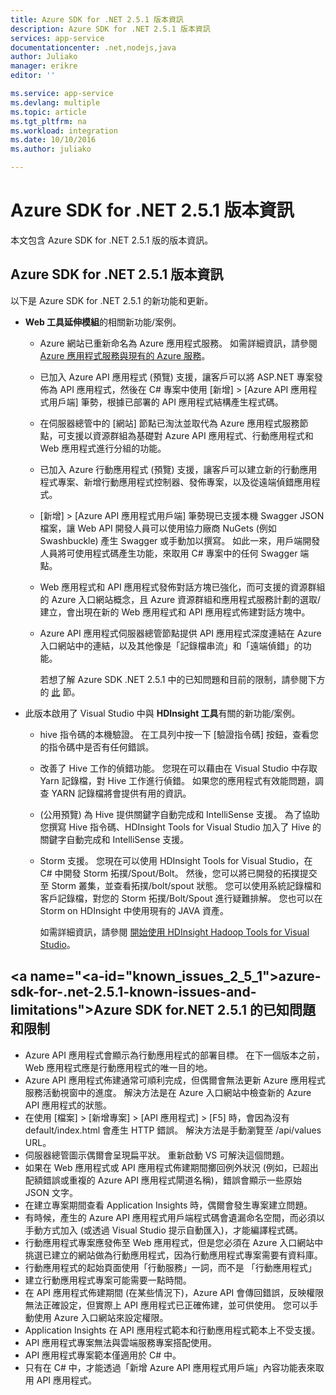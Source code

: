 ```yaml
---
title: Azure SDK for .NET 2.5.1 版本資訊
description: Azure SDK for .NET 2.5.1 版本資訊
services: app-service
documentationcenter: .net,nodejs,java
author: Juliako
manager: erikre
editor: ''

ms.service: app-service
ms.devlang: multiple
ms.topic: article
ms.tgt_pltfrm: na
ms.workload: integration
ms.date: 10/10/2016
ms.author: juliako

---
```

# <a name="azure-sdk-for-.net-2.5.1-release-notes"></a>Azure SDK for .NET 2.5.1 版本資訊
本文包含 Azure SDK for .NET 2.5.1 版的版本資訊。 

## <a name="azure-sdk-for-.net-2.5.1-release-notes"></a>Azure SDK for .NET 2.5.1 版本資訊
以下是 Azure SDK for .NET 2.5.1 的新功能和更新。

* **Web 工具延伸模組**的相關新功能/案例。 
  
  * Azure 網站已重新命名為 Azure 應用程式服務。 如需詳細資訊，請參閱 [Azure 應用程式服務與現有的 Azure 服務](../app-service-web/app-service-changes-existing-services.md)。
  * 已加入 Azure API 應用程式 (預覽) 支援，讓客戶可以將 ASP.NET 專案發佈為 API 應用程式，然後在 C# 專案中使用 [新增] > [Azure API 應用程式用戶端] 筆勢，根據已部署的 API 應用程式結構產生程式碼。 
  * 在伺服器總管中的 [網站] 節點已淘汰並取代為 Azure 應用程式服務節點，可支援以資源群組為基礎對 Azure API 應用程式、行動應用程式和 Web 應用程式進行分組的功能。
  * 已加入 Azure 行動應用程式 (預覽) 支援，讓客戶可以建立新的行動應用程式專案、新增行動應用程式控制器、發佈專案，以及從遠端偵錯應用程式。
  * [新增] > [Azure API 應用程式用戶端] 筆勢現已支援本機 Swagger JSON 檔案，讓 Web API 開發人員可以使用協力廠商 NuGets (例如 Swashbuckle) 產生 Swagger 或手動加以撰寫。 如此一來，用戶端開發人員將可使用程式碼產生功能，來取用 C# 專案中的任何 Swagger 端點。 
  * Web 應用程式和 API 應用程式發佈對話方塊已強化，而可支援的資源群組的 Azure 入口網站概念，且 Azure 資源群組和應用程式服務計劃的選取/建立，會出現在新的 Web 應用程式和 API 應用程式佈建對話方塊中。 
  * Azure API 應用程式伺服器總管節點提供 API 應用程式深度連結在 Azure 入口網站中的連結，以及其他像是「記錄檔串流」和「遠端偵錯」的功能。
    
    若想了解 Azure SDK .NET 2.5.1 中的已知問題和目前的限制，請參閱下方的 [此](app-service-release-notes.md#known_issues_2_5_1) 節。
* 此版本啟用了 Visual Studio 中與 **HDInsight 工具**有關的新功能/案例。 
  
  * hive 指令碼的本機驗證。 在工具列中按一下 [驗證指令碼] 按鈕，查看您的指令碼中是否有任何錯誤。 
  * 改善了 Hive 工作的偵錯功能。 您現在可以藉由在 Visual Studio 中存取 Yarn 記錄檔，對 Hive 工作進行偵錯。 如果您的應用程式有效能問題，調查 YARN 記錄檔將會提供有用的資訊。
  * (公用預覽) 為 Hive 提供關鍵字自動完成和 IntelliSense 支援。 為了協助您撰寫 Hive 指令碼、HDInsight Tools for Visual Studio 加入了 Hive 的關鍵字自動完成和 IntelliSense 支援。
  * Storm 支援。 您現在可以使用 HDInsight Tools for Visual Studio，在 C# 中開發 Storm 拓撲/Spout/Bolt。 然後，您可以將已開發的拓撲提交至 Storm 叢集，並查看拓撲/bolt/spout 狀態。 您可以使用系統記錄檔和客戶記錄檔，對您的 Storm 拓撲/Bolt/Spout 進行疑難排解。 您也可以在 Storm on HDInsight 中使用現有的 JAVA 資產。
    
    如需詳細資訊，請參閱 [開始使用 HDInsight Hadoop Tools for Visual Studio](../hdinsight/hdinsight-hadoop-visual-studio-tools-get-started.md)。

## <a name="<a-id="known_issues_2_5_1"></a>azure-sdk-for-.net-2.5.1-known-issues-and-limitations"></a><a id="known_issues_2_5_1"></a>Azure SDK for.NET 2.5.1 的已知問題和限制
* Azure API 應用程式會顯示為行動應用程式的部署目標。 在下一個版本之前，Web 應用程式應是行動應用程式的唯一目的地。 
* Azure API 應用程式佈建通常可順利完成，但偶爾會無法更新 Azure 應用程式服務活動視窗中的進度。 解決方法是在 Azure 入口網站中檢查新的 Azure API 應用程式的狀態。 
* 在使用 [檔案] > [新增專案] > [API 應用程式] > [F5] 時，會因為沒有 default/index.html 會產生 HTTP 錯誤。 解決方法是手動瀏覽至 /api/values URL。 
* 伺服器總管圖示偶爾會呈現扁平狀。 重新啟動 VS 可解決這個問題。 
* 如果在 Web 應用程式或 API 應用程式佈建期間擲回例外狀況 (例如，已超出配額錯誤或重複的 Azure API 應用程式閘道名稱)，錯誤會顯示一些原始 JSON 文字。 
* 在建立專案期間查看 Application Insights 時，偶爾會發生專案建立問題。
* 有時候，產生的 Azure API 應用程式用戶端程式碼會遺漏命名空間，而必須以手動方式加入 (或透過 Visual Studio 提示自動匯入)，才能編譯程式碼。 
* 行動應用程式專案應發佈至 Web 應用程式，但是您必須在 Azure 入口網站中挑選已建立的網站做為行動應用程式，因為行動應用程式專案需要有資料庫。 
* 行動應用程式的起始頁面使用「行動服務」一詞，而不是 「行動應用程式」 
* 建立行動應用程式專案可能需要一點時間。 
* 在 API 應用程式佈建期間 (在某些情況下)，Azure API 會傳回錯誤，反映權限無法正確設定，但實際上 API 應用程式已正確佈建，並可供使用。 您可以手動使用 Azure 入口網站來設定權限。
* Application Insights 在 API 應用程式範本和行動應用程式範本上不受支援。
* API 應用程式專案無法與雲端服務專案搭配使用。
* API 應用程式專案範本僅適用於 C# 中。
* 只有在 C# 中，才能透過「新增 Azure API 應用程式用戶端」內容功能表來取用 API 應用程式。

<!--HONumber=Oct16_HO2-->


